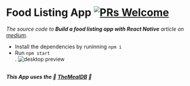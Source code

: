 # Food Listing App [![PRs Welcome](https://img.shields.io/badge/PRs-welcome-brightgreen.svg)](https://github.com/msal4/royal_news/compare?expand=1)
*The source code to **Build a food listing app with React Native** article on [medium](URL)*.


* Install the dependencies by runinning ```npm i``` <br />
* Run `npm start` <br />.
![desktop preview](https://cdn-images-1.medium.com/max/800/1*mYM2r2F39_owXBXdhCsBxA.jpeg)<br /><br />

***This App uses the 💙 [TheMealDB](https://www.themealdb.com/) 💙***